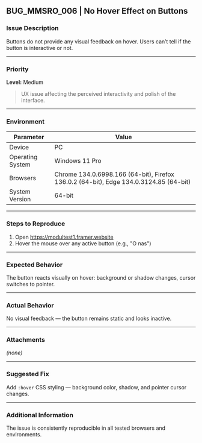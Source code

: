 ## BUG_MMSRO_006 | No Hover Effect on Buttons

### Issue Description

Buttons do not provide any visual feedback on hover. Users can’t tell if the button is interactive or not.

---

### Priority

**Level:** Medium

> UX issue affecting the perceived interactivity and polish of the interface.

---

### Environment

| Parameter        | Value                                                                                 |
| ---------------- | ------------------------------------------------------------------------------------- |
| Device           | PC                                                                                    |
| Operating System | Windows 11 Pro                                                                        |
| Browsers         | Chrome 134.0.6998.166 (64-bit), Firefox 136.0.2 (64-bit), Edge 134.0.3124.85 (64-bit) |
| System Version   | 64-bit                                                                                |

---

### Steps to Reproduce

1. Open https://modultest1.framer.website
2. Hover the mouse over any active button (e.g., "O nas")

---

### Expected Behavior

The button reacts visually on hover: background or shadow changes, cursor switches to pointer.

---

### Actual Behavior

No visual feedback — the button remains static and looks inactive.

---

### Attachments

_(none)_

---

### Suggested Fix

Add `:hover` CSS styling — background color, shadow, and pointer cursor changes.

---

### Additional Information

The issue is consistently reproducible in all tested browsers and environments.
